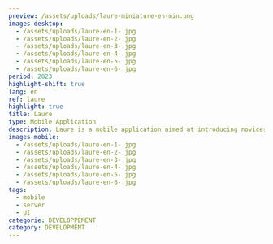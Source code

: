 ```yaml
---
preview: /assets/uploads/laure-miniature-en-min.png
images-desktop:
  - /assets/uploads/laure-en-1-.jpg
  - /assets/uploads/laure-en-2-.jpg
  - /assets/uploads/laure-en-3-.jpg
  - /assets/uploads/laure-en-4-.jpg
  - /assets/uploads/laure-en-5-.jpg
  - /assets/uploads/laure-en-6-.jpg
period: 2023
highlight-shift: true
lang: en
ref: laure
highlight: true
title: Laure
type: Mobile Application
description: Laure is a mobile application aimed at introducing novices to beer brewing
images-mobile:
  - /assets/uploads/laure-en-1-.jpg
  - /assets/uploads/laure-en-2-.jpg
  - /assets/uploads/laure-en-3-.jpg
  - /assets/uploads/laure-en-4-.jpg
  - /assets/uploads/laure-en-5-.jpg
  - /assets/uploads/laure-en-6-.jpg
tags:
  - mobile
  - server
  - UI
categorie: DEVELOPPEMENT
category: DEVELOPMENT
---
```

